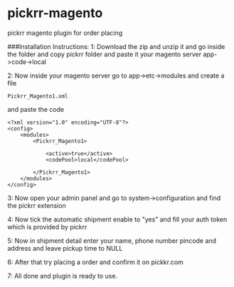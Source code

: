 # pickrr-magento
pickrr magento plugin for order placing


###Installation Instructions:
1: Download the zip and unzip it and go inside the folder and copy pickrr folder and paste it your magento server  app->code->local

2: Now inside your magento server go to app->etc->modules and create a file 
```
Pickrr_Magento1.xml 
```
and paste the code

```
<?xml version="1.0" encoding="UTF-8"?>
<config>
    <modules>
        <Pickrr_Magento1>

            <active>true</active>
            <codePool>local</codePool>

        </Pickrr_Magento1>
    </modules>
</config>
```
3: Now open your admin panel and go to system->configuration and find the pickrr extension 

4: Now tick the automatic shipment enable to "yes" and fill your auth token which is provided by pickrr

5: Now in shipment detail enter your name, phone number pincode and address and leave pickup time to NULL

6: After that try placing a order and confirm it on pickkr.com

7: All done and plugin is ready to use.

